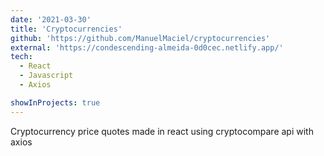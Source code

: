 ```yaml
---
date: '2021-03-30'
title: 'Cryptocurrencies'
github: 'https://github.com/ManuelMaciel/cryptocurrencies'
external: 'https://condescending-almeida-0d0cec.netlify.app/'
tech:
  - React
  - Javascript
  - Axios

showInProjects: true
---
```


Cryptocurrency price quotes made in react using cryptocompare api with axios